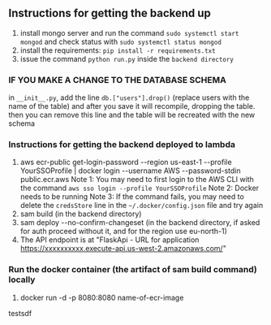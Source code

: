 ## Instructions for getting the backend up
1) install mongo server and run the command `sudo systemctl start mongod` and check status with `sudo systemctl status mongod`
2) install the requirements: `pip install -r requirements.txt`
3) issue the command `python run.py` inside the `backend directory`

### IF YOU MAKE A CHANGE TO THE DATABASE SCHEMA
in `__init__.py`, add the line `db.["users"].drop()` (replace users with the name of the table) and after you save it will recompile, dropping the table. then  you can remove this line and the table will be recreated with the new schema

### Instructions for getting the backend deployed to lambda
1) aws ecr-public get-login-password --region us-east-1 --profile YourSSOProfile | docker login --username AWS --password-stdin public.ecr.aws
Note 1: You may need to first login to the AWS CLI with the command `aws sso login --profile YourSSOProfile`
Note 2: Docker needs to be running
Note 3: If the command fails, you may need to delete the `credsStore` line in the `~/.docker/config.json` file and try again
2) sam build (in the backend directory)
3) sam deploy --no-confirm-changeset (in the backend directory, if asked for auth proceed without it, and for the region use eu-north-1)
4) The API endpoint is at "FlaskApi - URL for application            https://xxxxxxxxxx.execute-api.us-west-2.amazonaws.com/"

### Run the docker container (the artifact of sam build command) locally
1) docker run -d -p 8080:8080 name-of-ecr-image


testsdf